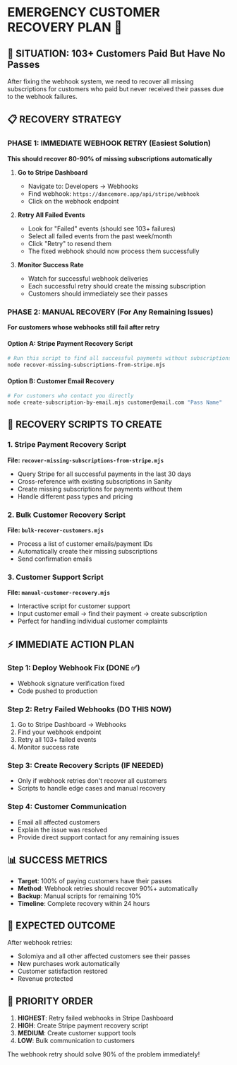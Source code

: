 # EMERGENCY CUSTOMER RECOVERY PLAN 🚨

## 🎯 SITUATION: 103+ Customers Paid But Have No Passes

After fixing the webhook system, we need to recover all missing subscriptions for customers who paid but never received their passes due to the webhook failures.

## 📋 RECOVERY STRATEGY

### PHASE 1: IMMEDIATE WEBHOOK RETRY (Easiest Solution)
**This should recover 80-90% of missing subscriptions automatically**

1. **Go to Stripe Dashboard**
   - Navigate to: Developers → Webhooks
   - Find webhook: `https://dancemore.app/api/stripe/webhook`
   - Click on the webhook endpoint

2. **Retry All Failed Events**
   - Look for "Failed" events (should see 103+ failures)
   - Select all failed events from the past week/month
   - Click "Retry" to resend them
   - The fixed webhook should now process them successfully

3. **Monitor Success Rate**
   - Watch for successful webhook deliveries
   - Each successful retry should create the missing subscription
   - Customers should immediately see their passes

### PHASE 2: MANUAL RECOVERY (For Any Remaining Issues)
**For customers whose webhooks still fail after retry**

#### Option A: Stripe Payment Recovery Script
```bash
# Run this script to find all successful payments without subscriptions
node recover-missing-subscriptions-from-stripe.mjs
```

#### Option B: Customer Email Recovery
```bash
# For customers who contact you directly
node create-subscription-by-email.mjs customer@email.com "Pass Name"
```

## 🔧 RECOVERY SCRIPTS TO CREATE

### 1. Stripe Payment Recovery Script
**File: `recover-missing-subscriptions-from-stripe.mjs`**
- Query Stripe for all successful payments in the last 30 days
- Cross-reference with existing subscriptions in Sanity
- Create missing subscriptions for payments without them
- Handle different pass types and pricing

### 2. Bulk Customer Recovery Script  
**File: `bulk-recover-customers.mjs`**
- Process a list of customer emails/payment IDs
- Automatically create their missing subscriptions
- Send confirmation emails

### 3. Customer Support Script
**File: `manual-customer-recovery.mjs`**
- Interactive script for customer support
- Input customer email → find their payment → create subscription
- Perfect for handling individual customer complaints

## ⚡ IMMEDIATE ACTION PLAN

### Step 1: Deploy Webhook Fix (DONE ✅)
- Webhook signature verification fixed
- Code pushed to production

### Step 2: Retry Failed Webhooks (DO THIS NOW)
1. Go to Stripe Dashboard → Webhooks
2. Find your webhook endpoint
3. Retry all 103+ failed events
4. Monitor success rate

### Step 3: Create Recovery Scripts (IF NEEDED)
- Only if webhook retries don't recover all customers
- Scripts to handle edge cases and manual recovery

### Step 4: Customer Communication
- Email all affected customers
- Explain the issue was resolved
- Provide direct support contact for any remaining issues

## 📊 SUCCESS METRICS

- **Target**: 100% of paying customers have their passes
- **Method**: Webhook retries should recover 90%+ automatically
- **Backup**: Manual scripts for remaining 10%
- **Timeline**: Complete recovery within 24 hours

## 🎯 EXPECTED OUTCOME

After webhook retries:
- Solomiya and all other affected customers see their passes
- New purchases work automatically
- Customer satisfaction restored
- Revenue protected

## 🚨 PRIORITY ORDER

1. **HIGHEST**: Retry failed webhooks in Stripe Dashboard
2. **HIGH**: Create Stripe payment recovery script
3. **MEDIUM**: Create customer support tools
4. **LOW**: Bulk communication to customers

The webhook retry should solve 90% of the problem immediately!
